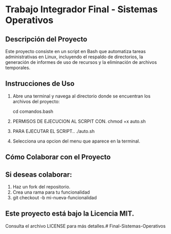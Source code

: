 # Trabajo Integrador Final - Sistemas Operativos

## Descripción del Proyecto
Este proyecto consiste en un script en Bash que automatiza tareas administrativas en Linux, incluyendo el respaldo de directorios, la generación de informes de uso de recursos y la eliminación de archivos temporales.

## Instrucciones de Uso
1. Abre una terminal y navega al directorio donde se encuentran los archivos del proyecto:
   
   cd comandos.bash

2. PERMISOS DE EJECUCION AL SCRPIT CON. chmod +x auto.sh


3. PARA EJECUTAR EL SCRIPT..  ./auto.sh 

4. Selecciona una opcion del menu que aparece en la terminal.

## Cómo Colaborar con el Proyecto
## Si deseas colaborar:

1. Haz un fork del repositorio.
2. Crea una rama para tu funcionalidad 
3. git checkout -b mi-nueva-funcionalidad

## Este proyecto está bajo la Licencia MIT. 
Consulta el archivo LICENSE para más detalles.# Final-Sistemas-Operativos
